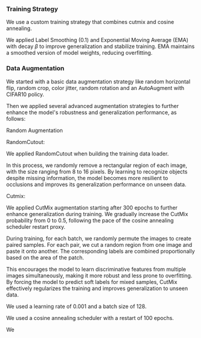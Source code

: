 ### Training Strategy

We use a custom training strategy that combines cutmix and cosine annealing.

We applied Label Smoothing (0.1) and Exponential Moving Average (EMA) with decay $\beta$ to improve generalization and stabilize training. EMA maintains a smoothed version of model weights, reducing overfitting.


### Data Augmentation

We started with a basic data augmentation strategy like random horizontal flip, random crop, color jitter, random rotation and an AutoAugment with CIFAR10 policy.

Then we applied several advanced augmentation strategies to further enhance the model's robustness and generalization performance, as follows:

Random Augmentation

RandomCutout:

We applied RandomCutout when building the training data loader.

In this process, we randomly remove a rectangular region of each image, with the size ranging from 8 to 16 pixels. By learning to recognize objects despite missing information, the model becomes more resilient to occlusions and improves its generalization performance on unseen data.

Cutmix:

We applied CutMix augmentation starting after 300 epochs to further enhance generalization during training. We gradually increase the CutMix probability from 0 to 0.5, following the pace of the cosine annealing scheduler restart proxy.

During training, for each batch, we randomly permute the images to create paired samples. For each pair, we cut a random region from one image and paste it onto another. The corresponding labels are combined proportionally based on the area of the patch.

This encourages the model to learn discriminative features from multiple images simultaneously, making it more robust and less prone to overfitting. By forcing the model to predict soft labels for mixed samples, CutMix effectively regularizes the training and improves generalization to unseen data.




We used a learning rate of 0.001 and a batch size of 128.

We used a cosine annealing scheduler with a restart of 100 epochs.



We 